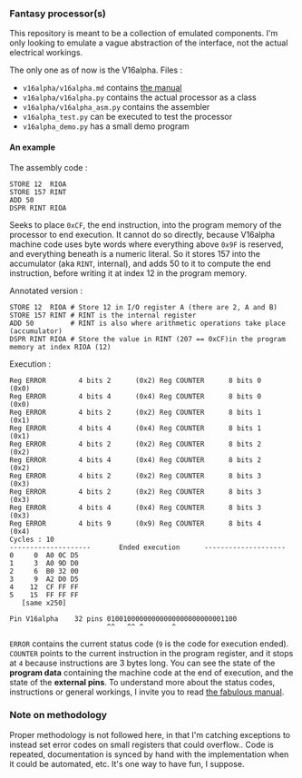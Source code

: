 ### Fantasy processor(s)

This repository is meant to be a collection of emulated components. I'm only looking to emulate a vague abstraction of the interface, not the actual electrical workings.

The only one as of now is the V16alpha. Files :

 - `v16alpha/v16alpha.md` contains [the manual](v16alpha/v16alpha.md)
 - `v16alpha/v16alpha.py` contains the actual processor as a class
 - `v16alpha/v16alpha_asm.py` contains the assembler
 - `v16alpha_test.py` can be executed to test the processor
 - `v16alpha_demo.py` has a small demo program

#### An example

The assembly code :
```
STORE 12  RIOA
STORE 157 RINT
ADD 50
DSPR RINT RIOA
```

Seeks to place `0xCF`, the end instruction, into the program memory of the processor to end execution. It cannot do so directly, because V16alpha machine code uses byte words where everything above `0x9F` is reserved, and everything beneath is a numeric literal. So it stores 157 into the accumulator (aka `RINT`, internal), and adds 50 to it to compute the end instruction, before writing it at index 12 in the program memory.

Annotated version :
```
STORE 12  RIOA # Store 12 in I/O register A (there are 2, A and B)
STORE 157 RINT # RINT is the internal register
ADD 50         # RINT is also where arithmetic operations take place (accumulator)
DSPR RINT RIOA # Store the value in RINT (207 == 0xCF)in the program memory at index RIOA (12)
```


Execution :
```
Reg ERROR        4 bits 2      (0x2) Reg COUNTER      8 bits 0      (0x0)
Reg ERROR        4 bits 4      (0x4) Reg COUNTER      8 bits 0      (0x0)
Reg ERROR        4 bits 2      (0x2) Reg COUNTER      8 bits 1      (0x1)
Reg ERROR        4 bits 4      (0x4) Reg COUNTER      8 bits 1      (0x1)
Reg ERROR        4 bits 2      (0x2) Reg COUNTER      8 bits 2      (0x2)
Reg ERROR        4 bits 4      (0x4) Reg COUNTER      8 bits 2      (0x2)
Reg ERROR        4 bits 2      (0x2) Reg COUNTER      8 bits 3      (0x3)
Reg ERROR        4 bits 2      (0x2) Reg COUNTER      8 bits 3      (0x3)
Reg ERROR        4 bits 4      (0x4) Reg COUNTER      8 bits 3      (0x3)
Reg ERROR        4 bits 9      (0x9) Reg COUNTER      8 bits 4      (0x4)
Cycles : 10
--------------------       Ended execution      --------------------
0     0  A0 0C D5
1     3  A0 9D D0
2     6  B0 32 00
3     9  A2 D0 D5
4    12  CF FF FF
5    15  FF FF FF
   [same x250]

Pin V16alpha    32 pins 01001000000000000000000000001100
                        ^^   ^^ ^       ^
```
`ERROR` contains the current status code (`9` is the code for execution ended). `COUNTER` points to the current instruction in the program register, and it stops at `4` because instructions are 3 bytes long. You can see the state of the **program data** containing the machine code at the end of execution, and the state of the **external pins**. To understand more about the status codes, instructions or general workings, I invite you to read [the fabulous manual](v16alpha/v16alpha.md).




### Note on methodology

Proper methodology is not followed here, in that I'm catching exceptions to instead set error codes on small registers that could overflow.. Code is repeated, documentation is synced by hand with the implementation when it could be automated, etc. It's one way to have fun, I suppose.